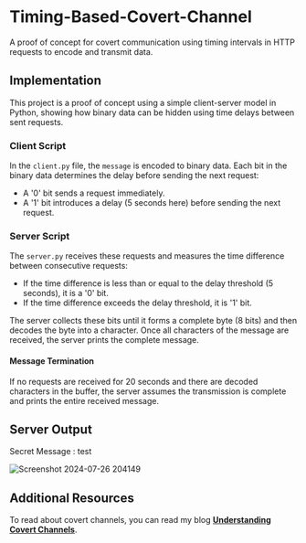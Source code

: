 # Timing-Based-Covert-Channel
A proof of concept for covert communication using timing intervals in HTTP requests to encode and transmit data.

## Implementation
This project is a proof of concept using a simple client-server model in Python, showing how binary data can be hidden using time delays between sent requests. 

### Client Script
In the `client.py` file, the `message` is encoded to binary data. Each bit in the binary data determines the delay before sending the next request:
- A '0' bit sends a request immediately.
- A '1' bit introduces a delay (5 seconds here) before sending the next request.

### Server Script
The `server.py` receives these requests and measures the time difference between consecutive requests:
- If the time difference is less than or equal to the delay threshold (5 seconds), it is a '0' bit.
- If the time difference exceeds the delay threshold, it is '1' bit.

The server collects these bits until it forms a complete byte (8 bits) and then decodes the byte into a character. Once all characters of the message are received, the server prints the complete message.

#### Message Termination 
If no requests are received for 20 seconds and there are decoded characters in the buffer, the server assumes the transmission is complete and prints the entire received message.

## Server Output
Secret Message : test

 ![Screenshot 2024-07-26 204149](https://github.com/user-attachments/assets/481b18f4-ef94-466c-a083-f9da27e55ae8)

## Additional Resources

To read about covert channels, you can read my blog [**Understanding Covert Channels**](https://medium.com/@vansh_/understanding-covert-channels-hands-on-19585315a19d).
